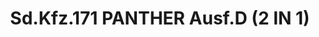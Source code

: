 ---
layout: product
title: "Sd.Kfz.171 PANTHER Ausf.D (2 IN 1)"
price: "3600" 
desc: "Maketa"
img_path: "/assets/img/DRA7547.webp"
brand: "Dragon"
available: false
special_offer: false
new: false
soon: false
cat: "010000"
subcat: "010600"
subsubcat: "0N/A"
sifra: "DRA7547"
popular: false
spec: false
---